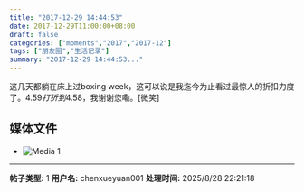 ```yaml
---
title: "2017-12-29 14:44:53"
date: 2017-12-29T11:00:00+08:00
draft: false
categories: ["moments","2017","2017-12"]
tags: ["朋友圈","生活记录"]
summary: "2017-12-29 14:44:53..."
---
```


这几天都躺在床上过boxing week，这可以说是我迄今为止看过最惊人的折扣力度了。4.59$打折到4.58$，我谢谢您嘞。[微笑]

## 媒体文件

- ![Media 1](/Moments/photos/2017-12-29/201712291444530.jpg)

---

**帖子类型:** 1
**用户名:** chenxueyuan001
**处理时间:** 2025/8/28 22:21:18